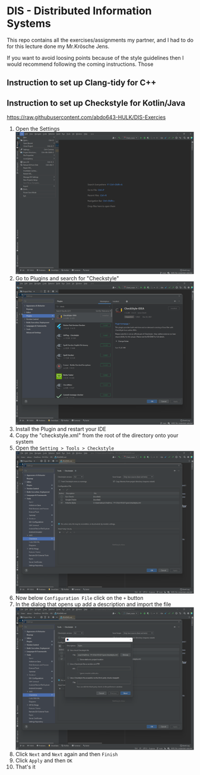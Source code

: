 # DIS - Distributed Information Systems

This repo contains all the exercises/assignments my partner, 
and I had to do for this lecture done my Mr.Krösche Jens.

If you want to avoid loosing points because of the style guidelines
then I would recommend following the coming instructions.
Those 

## Instruction to set up Clang-tidy for C++


## Instruction to set up Checkstyle for Kotlin/Java
https://raw.githubusercontent.com/abdo643-HULK/DIS-Exercies
1. Open the Settings
![File menu from IntelliJ IDEA](https://raw.githubusercontent.com/abdo643-HULK/DIS-Exercies/main/images/open-settings.png)
2. Go to Plugins and search for "Checkstyle"
![Checkstyle plugin in the marketplace](https://raw.githubusercontent.com/abdo643-HULK/DIS-Exercies/main/images/checkstyle-download.png)
3. Install the Plugin and restart your IDE
4. Copy the "checkstyle.xml" from the root of the directory onto your system
5. Open the `Setting > Tools > Checkstyle`
![Setting of Checkstyle in the tools section of the settings.](https://raw.githubusercontent.com/abdo643-HULK/DIS-Exercies/main/images/checkstyle-config.png)
6. Now below `Configuration File` click on the `+` button
7. In the dialog that opens up add a description and import the file
![The Checkstyle dialog for the config file](https://raw.githubusercontent.com/abdo643-HULK/DIS-Exercies/main/images/import-checkstyle.png)
8. Click `Next` and `Next` again and then `Finish`
9. Click `Apply` and then `OK`
10. That's it